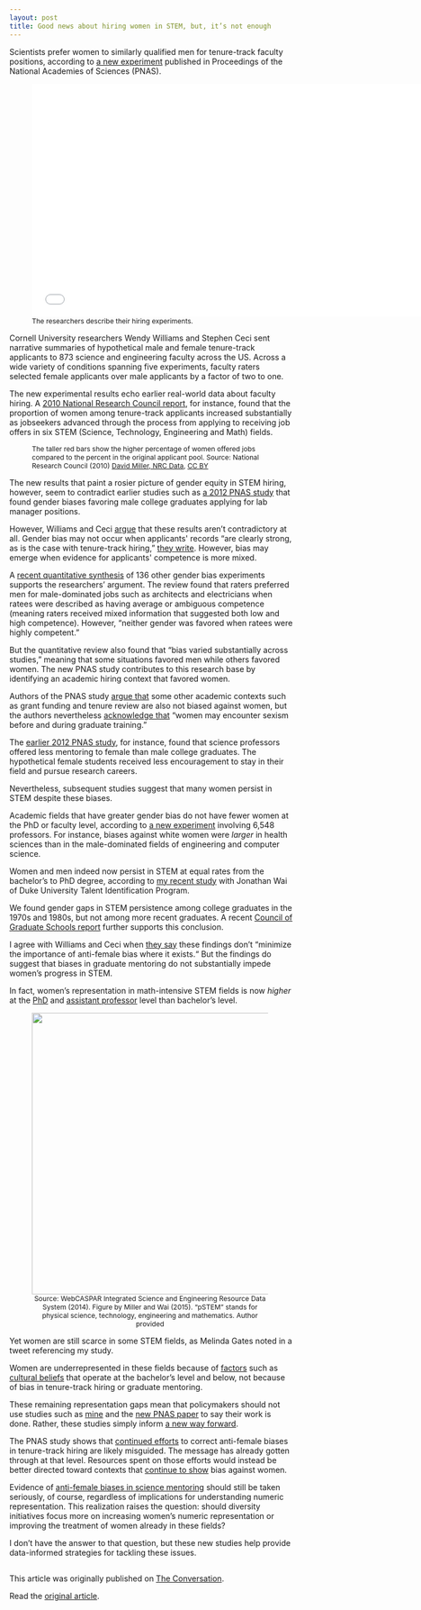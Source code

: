 ```yaml
---
layout: post
title: Good news about hiring women in STEM, but, it’s not enough
---
```


<style>
    figcaption {
        font-size: 12px;
    }
</style>

<p>Scientists prefer women to similarly qualified men for tenure-track faculty positions, according to <a href="http://dx.doi.org/10.1073/pnas.1418878112">a new experiment</a> published in Proceedings of the National Academies of Sciences (PNAS).</p>

<p><figure><iframe width="700" height="414" src="//www.youtube.com/embed/5f6rQfpd68o?wmode=transparent&amp;start=0" frameborder="0" allowfullscreen></iframe><figcaption>The researchers describe their hiring experiments.</figcaption></figure></p>

<p>Cornell University researchers Wendy Williams and Stephen Ceci sent narrative summaries of hypothetical male and female tenure-track applicants to 873 science and engineering faculty across the US. Across a wide variety of conditions spanning five experiments, faculty raters selected female applicants over male applicants by a factor of two to one.</p>

<p>The new experimental results echo earlier real-world data about faculty hiring. A <a href="http://www.nap.edu/catalog/12062/gender-differences-at-critical-transitions-in-the-careers-of-science-engineering-and-mathematics-faculty">2010 National Research Council report</a>, for instance, found that the proportion of women among tenure-track applicants increased substantially as jobseekers advanced through the process from applying to receiving job offers in six STEM (Science, Technology, Engineering and Math) fields.</p>

<p><figure class="align-center zoomable">
        <a href="https://62e528761d0685343e1c-f3d1b99a743ffa4142d9d7f1978d9686.ssl.cf2.rackcdn.com/files/78041/area14mp/image-20150415-24618-11qldkm.png"><img alt="" src="https://62e528761d0685343e1c-f3d1b99a743ffa4142d9d7f1978d9686.ssl.cf2.rackcdn.com/files/78041/width668/image-20150415-24618-11qldkm.png"></a>
        <figcaption>
          <span class="caption">The taller red bars show the higher percentage of women offered jobs compared to the percent in the original applicant pool. Source: National Research Council (2010)</span>
          <span class="attribution"><a class="source" href="http://www.nap.edu/openbook.php?record_id=12062&amp;page=7">David Miller, NRC Data</a>, <a class="license" href="http://creativecommons.org/licenses/by/4.0/">CC BY</a></span>
        </figcaption>
      </figure></p>

<p>The new results that paint a rosier picture of gender equity in STEM hiring, however, seem to contradict earlier studies such as <a href="http://dx.doi.org/10.1073/pnas.1211286109">a 2012 PNAS study</a> that found gender biases favoring male college graduates applying for lab manager positions.</p>

<p>However, Williams and Ceci <a href="http://www.usnews.com/news/stem-solutions/articles/2015/04/13/report-faculty-prefer-women-for-tenure-track-stem-positions">argue</a> that these results aren’t contradictory at all. Gender bias may not occur when applicants' records “are clearly strong, as is the case with tenure-track hiring,” <a href="http://dx.doi.org/10.1073/pnas.1418878112">they write</a>. However, bias may emerge when evidence for applicants' competence is more mixed.</p>

<p>A <a href="http://dx.doi.org/10.1037/a0036734">recent quantitative synthesis</a> of 136 other gender bias experiments supports the researchers’ argument. The review found that raters preferred men for male-dominated jobs such as architects and electricians when ratees were described as having average or ambiguous competence (meaning raters received mixed information that suggested both low and high competence). However, “neither gender was favored when ratees were highly competent.”</p>

<p>But the quantitative review also found that “bias varied substantially across studies,” meaning that some situations favored men while others favored women. The new PNAS study contributes to this research base by identifying an academic hiring context that favored women.</p>

<p>Authors of the PNAS study <a href="http://dx.doi.org/10.1177/1529100614541236">argue that</a> some other academic contexts such as grant funding and tenure review are also not biased against women, but the authors nevertheless <a href="http://www.cnn.com/2015/04/13/opinions/williams-ceci-women-in-science/">acknowledge that</a> “women may encounter sexism before and during graduate training.”</p>

<p>The <a href="http://dx.doi.org/10.1073/pnas.1211286109">earlier 2012 PNAS study</a>, for instance, found that science professors offered less mentoring to female than male college graduates. The hypothetical female students received less encouragement to stay in their field and pursue research careers.</p>

<p>Nevertheless, subsequent studies suggest that many women persist in STEM despite these biases.</p>

<p>Academic fields that have greater gender bias do not have fewer women at the PhD or faculty level, according to <a href="http://dx.doi.org/10.1037/apl0000022">a new experiment</a> involving 6,548 professors. For instance, biases against white women were <em>larger</em> in health sciences than in the male-dominated fields of engineering and computer science.</p>

<p>Women and men indeed now persist in STEM at equal rates from the bachelor’s to PhD degree, according to <a href="http://dx.doi.org/10.3389/fpsyg.2015.00037">my recent study</a> with Jonathan Wai of Duke University Talent Identification Program.</p>

<p>We found gender gaps in STEM persistence among college graduates in the 1970s and 1980s, but not among more recent graduates. A recent <a href="http://www.cgsnet.org/sites/default/files/PR_DIMAC_2015-04-06_final.pdf">Council of Graduate Schools report</a> further supports this conclusion.</p>

<p>I agree with Williams and Ceci when <a href="http://www.pnas.org/content/suppl/2015/04/08/1418878112.DCSupplemental/pnas.1418878112.sapp.pdf">they say</a> these findings don’t “minimize the importance of anti-female bias where it exists.“ But the findings do suggest that biases in graduate mentoring do not substantially impede women’s progress in STEM.</p>

<p>In fact, women’s representation in math-intensive STEM fields is now <em>higher</em> at the <a href="http://dx.doi.org/10.3389/fpsyg.2015.00037">PhD</a> and <a href="http://dx.doi.org/10.1177/1529100614541236">assistant professor</a> level than bachelor’s level.</p>

<div align="center" style="width: 500px;"><p><figure class="align-center zoomable">
        <a href="https://62e528761d0685343e1c-f3d1b99a743ffa4142d9d7f1978d9686.ssl.cf2.rackcdn.com/files/78042/area14mp/image-20150415-24650-1arb2kd.png"><img width="500" alt="" src="https://62e528761d0685343e1c-f3d1b99a743ffa4142d9d7f1978d9686.ssl.cf2.rackcdn.com/files/78042/width668/image-20150415-24650-1arb2kd.png"></a>
        <figcaption>
          <span class="caption">Source: WebCASPAR Integrated Science and Engineering Resource Data System (2014). Figure by Miller and Wai (2015). “pSTEM” stands for physical science, technology, engineering and mathematics.</span>
          <span class="attribution"><span class="license">Author provided</span></span>
        </figcaption>
      </figure></p></div>
      
<p>Yet women are still scarce in some STEM fields, as Melinda Gates noted in a tweet referencing my study.</p>

<div align="center"><p><blockquote class="twitter-tweet" lang="en">
        <a href="https://twitter.com/melindagates/status/570285946626822144"></a>
      </blockquote>
      <script async src="//platform.twitter.com/widgets.js" charset="utf-8"></script>
    </p></div>

<p>Women are underrepresented in these fields because of <a href="http://dx.doi.org/10.1177/1529100614541236">factors</a> such as <a href="http://dx.doi.org/10.1126/science.1261375">cultural beliefs</a> that operate at the bachelor’s level and below, not because of bias in tenure-track hiring or graduate mentoring.</p>

<p>These remaining representation gaps mean that policymakers should not use studies such as <a href="http://dx.doi.org/10.3389/fpsyg.2015.00037">mine</a> and the <a href="http://dx.doi.org/10.1073/pnas.1418878112">new PNAS paper</a> to say their work is done. Rather, these studies simply inform <a href="https://www.insidehighered.com/views/2015/03/03/essay-calls-ending-leaky-pipeline-metaphor-when-discussing-women-science">a new way forward</a>.</p>

<p>The PNAS study shows that <a href="http://www.pnas.org/content/suppl/2015/04/08/1418878112.DCSupplemental/pnas.1418878112.sapp.pdf">continued efforts</a> to correct anti-female biases in tenure-track hiring are likely misguided. The message has already gotten through at that level. Resources spent on those efforts would instead be better directed toward contexts that <a href="http://www.aauw.org/research/solving-the-equation/">continue to show</a> bias against women.</p>

<p>Evidence of <a href="http://dx.doi.org/10.1073/pnas.1211286109">anti-female biases in science mentoring</a> should still be taken seriously, of course, regardless of implications for understanding numeric representation. This realization raises the question: should diversity initiatives focus more on increasing women’s numeric representation or improving the treatment of women already in these fields?</p>

<p>I don’t have the answer to that question, but these new studies help provide data-informed strategies for tackling these issues.</p><img alt="The Conversation" height="1" src="https://counter.theconversation.edu.au/content/40212/count.gif" width="1" /><p>This article was originally published on <a href="http://theconversation.com">The Conversation</a>.

Read the <a href="http://theconversation.com/some-good-news-about-hiring-women-in-stem-doesnt-erase-sex-bias-issue-40212">original article</a>.</p>
